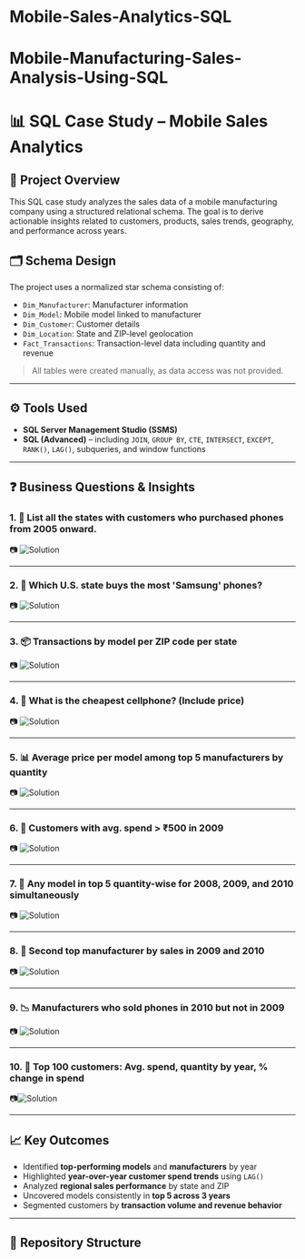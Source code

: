 # Mobile-Sales-Analytics-SQL
# Mobile-Manufacturing-Sales-Analysis-Using-SQL

# 📊 SQL Case Study – Mobile Sales Analytics

## 🧠 Project Overview
This SQL case study analyzes the sales data of a mobile manufacturing company using a structured relational schema. The goal is to derive actionable insights related to customers, products, sales trends, geography, and performance across years.

## 🗂️ Schema Design
The project uses a normalized star schema consisting of:
- `Dim_Manufacturer`: Manufacturer information  
- `Dim_Model`: Mobile model linked to manufacturer  
- `Dim_Customer`: Customer details  
- `Dim_Location`: State and ZIP-level geolocation  
- `Fact_Transactions`: Transaction-level data including quantity and revenue

> All tables were created manually, as data access was not provided.

---

## ⚙️ Tools Used
- **SQL Server Management Studio (SSMS)**  
- **SQL (Advanced)** – including `JOIN`, `GROUP BY`, `CTE`, `INTERSECT`, `EXCEPT`, `RANK()`, `LAG()`, subqueries, and window functions

---

## ❓ Business Questions & Insights

### 1. 📍 List all the states with customers who purchased phones from 2005 onward.
📷 ![Solution](q1.png)



---

### 2. 📱 Which U.S. state buys the most 'Samsung' phones?
📷 ![Solution](q2.png)


---

### 3. 📦 Transactions by model per ZIP code per state
📷 ![Solution](q3.png)


---

### 4. 💸 What is the cheapest cellphone? (Include price)
📷 ![Solution](q4.png)


---

### 5. 📊 Average price per model among top 5 manufacturers by quantity
📷 ![Solution](q5.png)


---

### 6. 🧾 Customers with avg. spend > ₹500 in 2009
📷 ![Solution](q6.png)


---

### 7. 🔁 Any model in top 5 quantity-wise for **2008, 2009, and 2010** simultaneously
📷 ![Solution](q7.png)


---

### 8. 🥈 Second top manufacturer by sales in **2009 and 2010**
📷 ![Solution](q8.png)


---

### 9. 📉 Manufacturers who sold phones in **2010 but not in 2009**
📷 ![Solution](q9.png)


---

### 10. 💼 Top 100 customers: Avg. spend, quantity by year, % change in spend
📷![Solution](q10.png)


---

## 📈 Key Outcomes
- Identified **top-performing models** and **manufacturers** by year  
- Highlighted **year-over-year customer spend trends** using `LAG()`  
- Analyzed **regional sales performance** by state and ZIP  
- Uncovered models consistently in **top 5 across 3 years**  
- Segmented customers by **transaction volume and revenue behavior**

---

## 📂 Repository Structure
